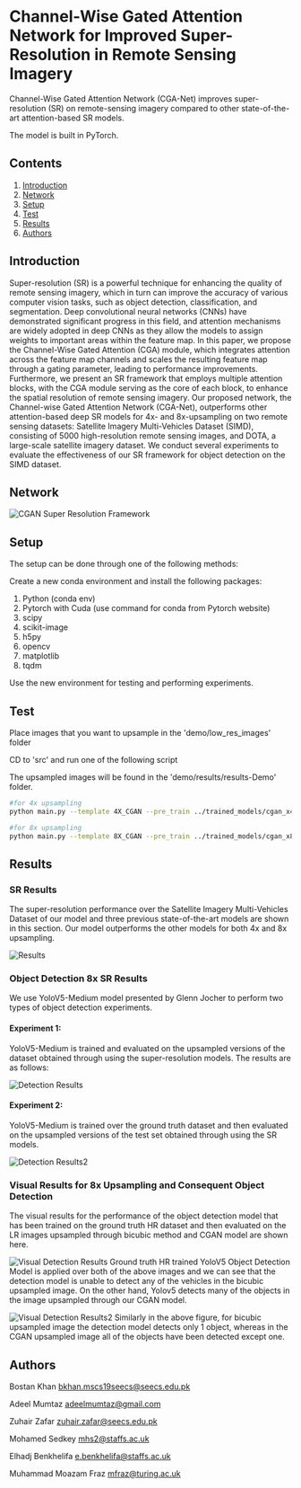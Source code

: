 # Channel-Wise Gated Attention Network for Improved Super-Resolution in Remote Sensing Imagery
Channel-Wise Gated Attention Network (CGA-Net) improves super-resolution (SR) on remote-sensing imagery compared to other state-of-the-art attention-based SR models.

The model is built in PyTorch.

## Contents
1. [Introduction](#introduction)
2. [Network](#network)
3. [Setup](#setup)
4. [Test](#test)
5. [Results](#results)
6. [Authors](#authors)

## Introduction

Super-resolution (SR) is a powerful technique for enhancing the quality of remote sensing imagery, which in turn can improve the accuracy of various computer vision tasks, such as object detection, classification, and segmentation. Deep convolutional neural networks (CNNs) have demonstrated significant progress in this field, and attention mechanisms are widely adopted in deep CNNs as they allow the models to assign weights to important areas within the feature map. In this paper, we propose the Channel-Wise Gated Attention (CGA) module, which integrates attention across the feature map channels and scales the resulting feature map through a gating parameter, leading to performance improvements. Furthermore, we present an SR framework that employs multiple attention blocks, with the CGA module serving as the core of each block, to enhance the spatial resolution of remote sensing imagery. Our proposed network, the Channel-wise Gated Attention Network (CGA-Net), outperforms other attention-based deep SR models for 4x- and 8x-upsampling on two remote sensing datasets: Satellite Imagery Multi-Vehicles Dataset (SIMD), consisting of 5000 high-resolution remote sensing images, and DOTA, a large-scale satellite imagery dataset. 
We conduct several experiments to evaluate the effectiveness of our SR framework for object detection on the SIMD dataset.

## Network

![CGAN Super Resolution Framework](/figures/CGA-Net_complete.png)

## Setup
The setup can be done through one  of the following methods:

Create a new conda environment and install the following packages:

1. Python (conda env)
2. Pytorch with Cuda (use command for conda from Pytorch website)
3. scipy
4. scikit-image
5. h5py
6. opencv
7. matplotlib
8. tqdm

Use the new environment for testing and performing experiments.

## Test

Place images that you want to upsample in the 'demo/low_res_images' folder

CD to 'src' and run one of the following script

The upsampled images will be found in the 'demo/results/results-Demo' folder.

```bash
#for 4x upsampling
python main.py --template 4X_CGAN --pre_train ../trained_models/cgan_x4.pt --n_GPUs=2 --data_test Demo --dir_demo ../demo/low_res_images --test_only --save ../demo/results --save_results

#for 8x upsampling
python main.py --template 8X_CGAN --pre_train ../trained_models/cgan_x8.pt --n_GPUs=2 --data_test Demo --dir_demo ../demo/low_res_images --test_only --save ../demo/results --save_results
```

## Results

### SR Results

The super-resolution performance over the Satellite Imagery Multi-Vehicles Dataset of our model and three previous state-of-the-art models are shown in this section. Our model outperforms the other models for both 4x and 8x upsampling.

![Results](/figures/results.png)

### Object Detection 8x SR Results

We use YoloV5-Medium model presented by Glenn Jocher to perform two types of object detection experiments.

#### Experiment 1:
YoloV5-Medium is trained and evaluated on the upsampled versions of the dataset obtained through using the super-resolution models. The results are as follows:

![Detection Results](/figures/Detection_Results.png)

#### Experiment 2:
YoloV5-Medium is trained over the ground truth dataset and then evaluated on the upsampled versions of the test set obtained through using the SR models.

![Detection Results2](/figures/detection_results2.png)

### Visual Results for 8x Upsampling and Consequent Object Detection

The visual results for the performance of the object detection model that has been trained on the ground truth HR dataset and then evaluated on the LR images upsampled through bicubic method and CGAN model are shown here. 

![Visual Detection Results](/figures/compare1.png)
Ground truth HR trained YoloV5 Object Detection Model is applied over both of the above images and we can see that the detection model is unable to detect any of the vehicles in the bicubic upsampled image. On the other hand, Yolov5 detects many of the objects in the image upsampled through our CGAN model.

![Visual Detection Results2](/figures/compare2.png)
Similarly in the above figure, for bicubic upsampled image the detection model detects only 1 object, whereas in the CGAN upsampled image all of the objects have been detected except one.

## Authors

Bostan Khan <bkhan.mscs19seecs@seecs.edu.pk>

Adeel Mumtaz <adeelmumtaz@gmail.com>

Zuhair Zafar <zuhair.zafar@seecs.edu.pk>

Mohamed Sedkey <mhs2@staffs.ac.uk>

Elhadj Benkhelifa <e.benkhelifa@staffs.ac.uk>

Muhammad Moazam Fraz <mfraz@turing.ac.uk>